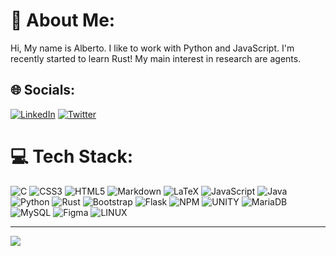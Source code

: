 # 💫 About Me:
Hi, My name is Alberto. I like to work with Python and JavaScript. I'm recently started to learn Rust! My main interest in research are agents. 


## 🌐 Socials:
[![LinkedIn](https://img.shields.io/badge/LinkedIn-%230077B5.svg?logo=linkedin&logoColor=white)](https://linkedin.com/in/alberto-nr7) [![Twitter](https://img.shields.io/badge/Twitter-%231DA1F2.svg?logo=Twitter&logoColor=white)](https://twitter.com/AlbertoNietoRo) 

# 💻 Tech Stack:
![C](https://img.shields.io/badge/c-%2300599C.svg?style=for-the-badge&logo=c&logoColor=white) ![CSS3](https://img.shields.io/badge/css3-%231572B6.svg?style=for-the-badge&logo=css3&logoColor=white) ![HTML5](https://img.shields.io/badge/html5-%23E34F26.svg?style=for-the-badge&logo=html5&logoColor=white) ![Markdown](https://img.shields.io/badge/markdown-%23000000.svg?style=for-the-badge&logo=markdown&logoColor=white) ![LaTeX](https://img.shields.io/badge/latex-%23008080.svg?style=for-the-badge&logo=latex&logoColor=white) ![JavaScript](https://img.shields.io/badge/javascript-%23323330.svg?style=for-the-badge&logo=javascript&logoColor=%23F7DF1E) ![Java](https://img.shields.io/badge/java-%23ED8B00.svg?style=for-the-badge&logo=java&logoColor=white) ![Python](https://img.shields.io/badge/python-3670A0?style=for-the-badge&logo=python&logoColor=ffdd54) ![Rust](https://img.shields.io/badge/rust-%23000000.svg?style=for-the-badge&logo=rust&logoColor=white) ![Bootstrap](https://img.shields.io/badge/bootstrap-%23563D7C.svg?style=for-the-badge&logo=bootstrap&logoColor=white) ![Flask](https://img.shields.io/badge/flask-%23000.svg?style=for-the-badge&logo=flask&logoColor=white) ![NPM](https://img.shields.io/badge/NPM-%23000000.svg?style=for-the-badge&logo=npm&logoColor=white) ![UNITY](https://img.shields.io/badge/Unity-%2320232a.svg?style=for-the-badge&logo=unity&logoColor=white) ![MariaDB](https://img.shields.io/badge/MariaDB-003545?style=for-the-badge&logo=mariadb&logoColor=white) ![MySQL](https://img.shields.io/badge/mysql-%2300f.svg?style=for-the-badge&logo=mysql&logoColor=white) 	![Figma](https://img.shields.io/badge/figma-%23F24E1E.svg?style=for-the-badge&logo=figma&logoColor=white) ![LINUX](https://img.shields.io/badge/Linux-FCC624?style=for-the-badge&logo=linux&logoColor=black)

---
[![](https://visitcount.itsvg.in/api?id=albertonr7&icon=5&color=0)](https://visitcount.itsvg.in)

<!-- Proudly created with GPRM ( https://gprm.itsvg.in ) -->
